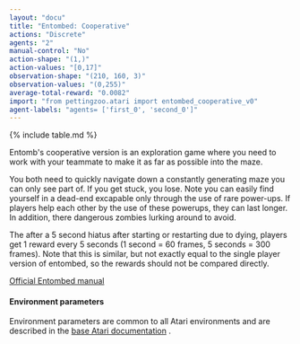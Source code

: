 ```yaml
---
layout: "docu"
title: "Entombed: Cooperative"
actions: "Discrete"
agents: "2"
manual-control: "No"
action-shape: "(1,)"
action-values: "[0,17]"
observation-shape: "(210, 160, 3)"
observation-values: "(0,255)"
average-total-reward: "0.0082"
import: "from pettingzoo.atari import entombed_cooperative_v0"
agent-labels: "agents= ['first_0', 'second_0']"
---
```


{% include table.md %}




Entomb's cooperative version is an exploration game
where you need to work with your teammate to make it
as far as possible into the maze.

You both need to quickly navigate down a constantly generating
maze you can only see part of. If you get stuck, you lose.
Note you can easily find yourself in a dead-end excapable only through the use of rare power-ups.
If players help each other by the use of these powerups, they can last longer.
In addition, there dangerous zombies lurking around to avoid.

The after a 5 second hiatus after starting or restarting due to dying, players get 1 reward every 5 seconds (1 second = 60 frames, 5 seconds = 300 frames). Note that this is similar, but not exactly equal to the single player version of entombed, so the rewards should not be compared directly.

[Official Entombed manual](https://atariage.com/manual_html_page.php?SoftwareLabelID=165)


#### Environment parameters

Environment parameters are common to all Atari environments and are described in the [base Atari documentation](../atari) .

